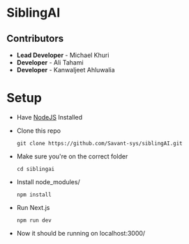 # SiblingAI

## Contributors
- **Lead Developer** - Michael Khuri
- **Developer** - Ali Tahami
- **Developer** - Kanwaljeet Ahluwalia

# Setup 
- Have [NodeJS](https://nodejs.org/en/download) Installed
- Clone this repo

    ```git clone https://github.com/Savant-sys/siblingAI.git```

- Make sure you're on the correct folder

    ```cd siblingai```

- Install node_modules/

    ```npm install```

- Run Next.js

    ```npm run dev```

- Now it should be running on localhost:3000/

